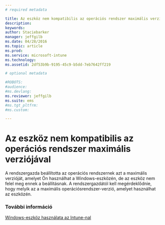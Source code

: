 ```yaml
---
# required metadata

title: Az eszköz nem kompatibilis az operációs rendszer maximális verziójával | Microsoft Intune
description:
keywords:
author: Staciebarker
manager: jeffgilb
ms.date: 04/28/2016
ms.topic: article
ms.prod:
ms.service: microsoft-intune
ms.technology:
ms.assetid: 2df53b9b-9195-45c9-b5dd-7eb7642ff219

# optional metadata

#ROBOTS:
#audience:
#ms.devlang:
ms.reviewer: jeffgilb
ms.suite: ems
#ms.tgt_pltfrm:
#ms.custom:

---
```



# Az eszköz nem kompatibilis az operációs rendszer maximális verziójával

A rendszergazda beállította az operációs rendszernek azt a maximális verzióját, amelyet Ön használhat a Windows-eszközén, de az eszköz nem felel meg ennek a beállításnak. A rendszergazdától kell megérdeklődnie, hogy melyik az a maximális operációsrendszer-verzió, amelyet használhat az eszközén.

### További információ
[Windows-eszköz használata az Intune-nal](using-your-windows-device-with-intune.md)

<!--HONumber=May16_HO1-->


